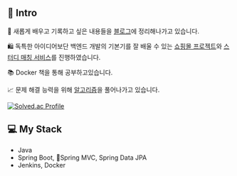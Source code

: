 ## 👋 Intro

📝 새롭게 배우고 기록하고 싶은 내용들을 [블로그](https://mirr-coding.tistory.com)에 정리해나가고 있습니다.

🛍️ 독특한 아이디어보단 백엔드 개발의 기본기를 잘 배울 수 있는 [쇼핑몰 프로젝트](https://github.com/Team-Shoppy)와 [스터디 매칭 서비스](https://github.com/Team-studywithme)를 진행하였습니다. 

📚 Docker 책을 통해 공부하고있습니다.

📈 문제 해결 능력을 위해 [알고리즘](https://github.com/chahyoungseok/Algorithm)을 풀어나가고 있습니다.

[![Solved.ac Profile](http://mazassumnida.wtf/api/v2/generate_badge?boj=xodus1623)](https://solved.ac/xodus1623/)

## 💻 My Stack

- Java
- Spring Boot, Spring MVC, Spring Data JPA
- Jenkins, Docker

<!--
**chahyoungseok/chahyoungseok** is a ✨ _special_ ✨ repository because its `README.md` (this file) appears on your GitHub profile.

Here are some ideas to get you started:

- 🔭 I’m currently working on ...
- 🌱 I’m currently learning ...
- 👯 I’m looking to collaborate on ...
- 🤔 I’m looking for help with ...
- 💬 Ask me about ...
- 📫 How to reach me: ...
- 😄 Pronouns: ...
- ⚡ Fun fact: ...
-->

